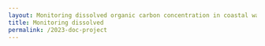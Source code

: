```yaml
---
layout: Monitoring dissolved organic carbon concentration in coastal waters of Southeast Asia using remote sensing semi-analytical inversion models
title: Monitoring dissolved
permalink: /2023-doc-project
---
```


